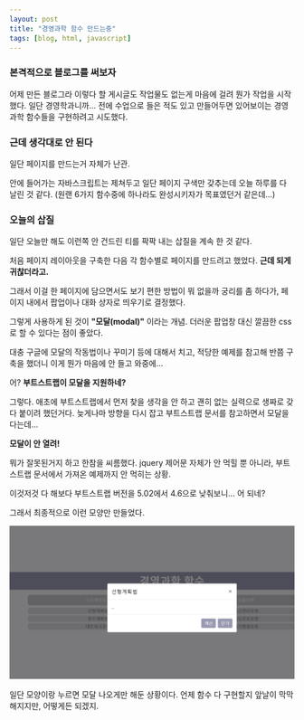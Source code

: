 ```yaml
---
layout: post
title: "경영과학 함수 만드는중"
tags: [blog, html, javascript]
---
```

### 본격적으로 블로그를 써보자

어제 만든 블로그라 이렇다 할 게시글도 작업물도 없는게 마음에 걸려 뭔가 작업을 시작했다.
일단 경영학과니까... 전에 수업으로 들은 적도 있고 만들어두면 있어보이는 경영과학 함수들을 구현하려고 시도했다.

### 근데 생각대로 안 된다

일단 페이지를 만드는거 자체가 난관.

안에 들어가는 자바스크립트는 제쳐두고 일단 페이지 구색만 갖추는데 오늘 하루를 다 날린 것 같다.
(원랜 6가지 함수중에 하나라도 완성시키자가 목표였던거 같은데...)

### 오늘의 삽질

일단 오늘만 해도 이런쪽 안 건드린 티를 팍팍 내는 삽질을 계속 한 것 같다.

처음 페이지 레이아웃을 구축한 다음 각 함수별로 페이지를 만드려고 했었다.
**근데 되게 귀찮더라고.**

그래서 이걸 한 페이지에 담으면서도 보기 편한 방법이 뭐 없을까 궁리를 좀 하다가,
페이지 내에서 팝업이나 대화 상자로 띄우기로 결정했다.

그렇게 사용하게 된 것이 **"모달(modal)"** 이라는 개념.
더러운 팝업창 대신 깔끔한 css로 할 수 있다는 점이 좋았다.

대충 구글에 모달의 작동법이나 꾸미기 등에 대해서 치고,
적당한 예제를 참고해 반쯤 구축을 했더니 이게 뭔가 마음에 안 들고 와중에...

어? **부트스트랩이 모달을 지원하네?**

그렇다. 애초에 부트스트랩에서 먼저 찾을 생각을 안 하고 괜히 없는 실력으로 생짜로 갖다 붙이려 했던거다.
늦게나마 방향을 다시 잡고 부트스트랩 문서를 참고하면서 모달을 다는데...

**모달이 안 열려!**

뭐가 잘못된거지 하고 한참을 씨름했다.
jquery 제어문 자체가 안 먹힐 뿐 아니라, 부트스트랩 문서에서 가져온 예제까지 안 먹히는 상황.

이것저것 다 해보다 부트스트랩 버전을 5.02에서 4.6으로 낮춰보니... 어 되네?

그래서 최종적으로 이런 모양만 만들었다.

![screenshot](/assets/images/20210702.PNG)

일단 모양이랑 누르면 모달 나오게만 해둔 상황이다.
언제 함수 다 구현할지 앞날이 막막해지지만,
어떻게든 되겠지.
